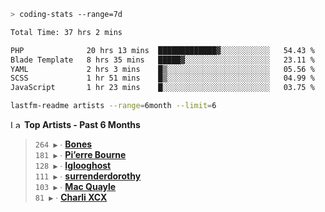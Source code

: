 ```zsh
> coding-stats --range=7d
```

<!--START_SECTION:waka-->

```txt
Total Time: 37 hrs 2 mins

PHP              20 hrs 13 mins  █████████████▓░░░░░░░░░░░   54.43 %
Blade Template   8 hrs 35 mins   █████▓░░░░░░░░░░░░░░░░░░░   23.11 %
YAML             2 hrs 3 mins    █▒░░░░░░░░░░░░░░░░░░░░░░░   05.56 %
SCSS             1 hr 51 mins    █▒░░░░░░░░░░░░░░░░░░░░░░░   04.99 %
JavaScript       1 hr 23 mins    █░░░░░░░░░░░░░░░░░░░░░░░░   03.75 %
```

<!--END_SECTION:waka-->

```zsh
lastfm-readme artists --range=6month --limit=6
```

<!--START_LASTFM_ARTISTS:{"period": "6month", "rows": 6}-->
<a href="https://last.fm" target="_blank"><img src="https://user-images.githubusercontent.com/17434202/215290617-e793598d-d7c9-428f-9975-156db1ba89cc.svg" alt="Last.fm Logo" width="18" height="13"/></a> **Top Artists - Past 6 Months**

> `264 ▶️` ∙ **[Bones](https://www.last.fm/music/Bones)**<br/>
> `181 ▶️` ∙ **[Pi’erre Bourne](https://www.last.fm/music/Pi%E2%80%99erre+Bourne)**<br/>
> `128 ▶️` ∙ **[Iglooghost](https://www.last.fm/music/Iglooghost)**<br/>
> `111 ▶️` ∙ **[surrenderdorothy](https://www.last.fm/music/surrenderdorothy)**<br/>
> `103 ▶️` ∙ **[Mac Quayle](https://www.last.fm/music/Mac+Quayle)**<br/>
> `81 ▶️` ∙ **[Charli XCX](https://www.last.fm/music/Charli+XCX)**<br/>
<!--END_LASTFM_ARTISTS-->

